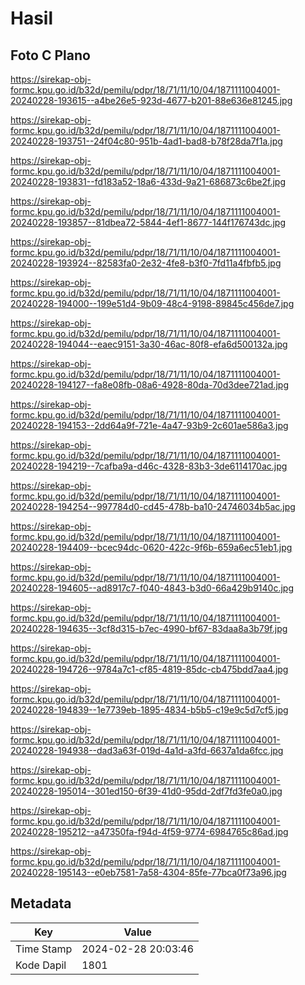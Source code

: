 # Hasil

## Foto C Plano

https://sirekap-obj-formc.kpu.go.id/b32d/pemilu/pdpr/18/71/11/10/04/1871111004001-20240228-193615--a4be26e5-923d-4677-b201-88e636e81245.jpg

https://sirekap-obj-formc.kpu.go.id/b32d/pemilu/pdpr/18/71/11/10/04/1871111004001-20240228-193751--24f04c80-951b-4ad1-bad8-b78f28da7f1a.jpg

https://sirekap-obj-formc.kpu.go.id/b32d/pemilu/pdpr/18/71/11/10/04/1871111004001-20240228-193831--fd183a52-18a6-433d-9a21-686873c6be2f.jpg

https://sirekap-obj-formc.kpu.go.id/b32d/pemilu/pdpr/18/71/11/10/04/1871111004001-20240228-193857--81dbea72-5844-4ef1-8677-144f176743dc.jpg

https://sirekap-obj-formc.kpu.go.id/b32d/pemilu/pdpr/18/71/11/10/04/1871111004001-20240228-193924--82583fa0-2e32-4fe8-b3f0-7fd11a4fbfb5.jpg

https://sirekap-obj-formc.kpu.go.id/b32d/pemilu/pdpr/18/71/11/10/04/1871111004001-20240228-194000--199e51d4-9b09-48c4-9198-89845c456de7.jpg

https://sirekap-obj-formc.kpu.go.id/b32d/pemilu/pdpr/18/71/11/10/04/1871111004001-20240228-194044--eaec9151-3a30-46ac-80f8-efa6d500132a.jpg

https://sirekap-obj-formc.kpu.go.id/b32d/pemilu/pdpr/18/71/11/10/04/1871111004001-20240228-194127--fa8e08fb-08a6-4928-80da-70d3dee721ad.jpg

https://sirekap-obj-formc.kpu.go.id/b32d/pemilu/pdpr/18/71/11/10/04/1871111004001-20240228-194153--2dd64a9f-721e-4a47-93b9-2c601ae586a3.jpg

https://sirekap-obj-formc.kpu.go.id/b32d/pemilu/pdpr/18/71/11/10/04/1871111004001-20240228-194219--7cafba9a-d46c-4328-83b3-3de6114170ac.jpg

https://sirekap-obj-formc.kpu.go.id/b32d/pemilu/pdpr/18/71/11/10/04/1871111004001-20240228-194254--997784d0-cd45-478b-ba10-24746034b5ac.jpg

https://sirekap-obj-formc.kpu.go.id/b32d/pemilu/pdpr/18/71/11/10/04/1871111004001-20240228-194409--bcec94dc-0620-422c-9f6b-659a6ec51eb1.jpg

https://sirekap-obj-formc.kpu.go.id/b32d/pemilu/pdpr/18/71/11/10/04/1871111004001-20240228-194605--ad8917c7-f040-4843-b3d0-66a429b9140c.jpg

https://sirekap-obj-formc.kpu.go.id/b32d/pemilu/pdpr/18/71/11/10/04/1871111004001-20240228-194635--3cf8d315-b7ec-4990-bf67-83daa8a3b79f.jpg

https://sirekap-obj-formc.kpu.go.id/b32d/pemilu/pdpr/18/71/11/10/04/1871111004001-20240228-194726--9784a7c1-cf85-4819-85dc-cb475bdd7aa4.jpg

https://sirekap-obj-formc.kpu.go.id/b32d/pemilu/pdpr/18/71/11/10/04/1871111004001-20240228-194839--1e7739eb-1895-4834-b5b5-c19e9c5d7cf5.jpg

https://sirekap-obj-formc.kpu.go.id/b32d/pemilu/pdpr/18/71/11/10/04/1871111004001-20240228-194938--dad3a63f-019d-4a1d-a3fd-6637a1da6fcc.jpg

https://sirekap-obj-formc.kpu.go.id/b32d/pemilu/pdpr/18/71/11/10/04/1871111004001-20240228-195014--301ed150-6f39-41d0-95dd-2df7fd3fe0a0.jpg

https://sirekap-obj-formc.kpu.go.id/b32d/pemilu/pdpr/18/71/11/10/04/1871111004001-20240228-195212--a47350fa-f94d-4f59-9774-6984765c86ad.jpg

https://sirekap-obj-formc.kpu.go.id/b32d/pemilu/pdpr/18/71/11/10/04/1871111004001-20240228-195143--e0eb7581-7a58-4304-85fe-77bca0f73a96.jpg


## Metadata

| Key        | Value               |
| ---------- | ------------------- |
| Time Stamp | 2024-02-28 20:03:46 |
| Kode Dapil | 1801                |



